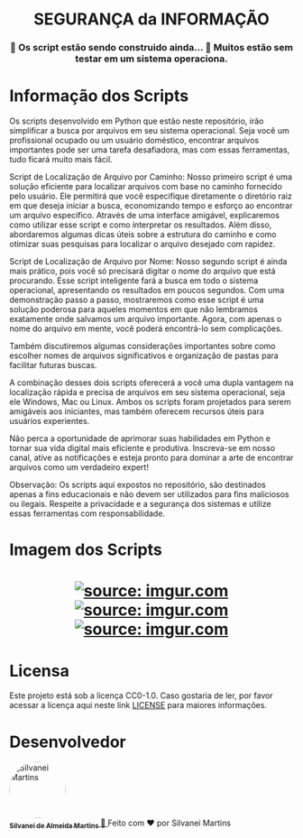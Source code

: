 <h1 align="center">
   SEGURANÇA da INFORMAÇÃO
</h1>

<h3 align="center">
	🚧  Os script estão sendo construido ainda...  🚧
	Muitos estão sem testar em um sistema operaciona.
</h3>

# Informação dos Scripts

Os scripts desenvolvido em Python que estão neste repositório, irão simplificar a busca por arquivos em seu sistema operacional. Seja você um profissional ocupado ou um usuário doméstico, encontrar arquivos importantes pode ser uma tarefa desafiadora, mas com essas ferramentas, tudo ficará muito mais fácil.

Script de Localização de Arquivo por Caminho:
Nosso primeiro script é uma solução eficiente para localizar arquivos com base no caminho fornecido pelo usuário. Ele permitirá que você especifique diretamente o diretório raiz em que deseja iniciar a busca, economizando tempo e esforço ao encontrar um arquivo específico.
Através de uma interface amigável, explicaremos como utilizar esse script e como interpretar os resultados. Além disso, abordaremos algumas dicas úteis sobre a estrutura do caminho e como otimizar suas pesquisas para localizar o arquivo desejado com rapidez.

Script de Localização de Arquivo por Nome:
Nosso segundo script é ainda mais prático, pois você só precisará digitar o nome do arquivo que está procurando. Esse script inteligente fará a busca em todo o sistema operacional, apresentando os resultados em poucos segundos.
Com uma demonstração passo a passo, mostraremos como esse script é uma solução poderosa para aqueles momentos em que não lembramos exatamente onde salvamos um arquivo importante. Agora, com apenas o nome do arquivo em mente, você poderá encontrá-lo sem complicações.

Também discutiremos algumas considerações importantes sobre como escolher nomes de arquivos significativos e organização de pastas para facilitar futuras buscas.

A combinação desses dois scripts oferecerá a você uma dupla vantagem na localização rápida e precisa de arquivos em seu sistema operacional, seja ele Windows, Mac ou Linux. Ambos os scripts foram projetados para serem amigáveis aos iniciantes, mas também oferecem recursos úteis para usuários experientes.

Não perca a oportunidade de aprimorar suas habilidades em Python e tornar sua vida digital mais eficiente e produtiva. Inscreva-se em nosso canal, ative as notificações e esteja pronto para dominar a arte de encontrar arquivos como um verdadeiro expert!

Observação: Os scripts aqui expostos no repositório, são destinados apenas a fins educacionais e não devem ser utilizados para fins maliciosos ou ilegais. Respeite a privacidade e a segurança dos sistemas e utilize essas ferramentas com responsabilidade.

# Imagem dos Scripts

<h1 align="center">
    <a href="https://imgur.com/Ocj7ryU"><img src="https://i.imgur.com/Ocj7ryU.png" title="source: imgur.com" /></a>
    <br />
    <a href="https://imgur.com/jO4e246"><img src="https://i.imgur.com/jO4e246.png" title="source: imgur.com" /></a>
    <br />
    <a href="https://imgur.com/MoQArEl"><img src="https://i.imgur.com/MoQArEl.png" title="source: imgur.com" /></a>
</h1>

# Licensa

Este projeto está sob a licença CC0-1.0. Caso gostaria de ler, por favor acessar a licença aqui neste link [LICENSE](https://github.com/SilvaneiMartins/scan-ports-windows/blob/master/LICENSE) para maiores informações.

# Desenvolvedor

<a href="https://github.com/SilvaneiMartins">
    <img
        style="border-radius:50%"
        src="https://github.com/SilvaneiMartins.png"
        width="100px;"
        alt="Silvanei Martins"
    />
    <br />
    <sub>
        <b>Silvanei de Almeida Martins</b>
    </sub>
</a>
     <a href="https://github.com/SilvaneiMartins" title="Silvanei martins" >
    🚀
 </a>
Feito com ❤️ por Silvanei Martins
